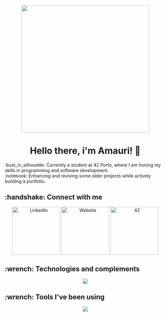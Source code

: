 

<!--
**amauricoder/amauricoder** is a ✨ _special_ ✨ repository because its `README.md` (this file) appears on your GitHub profile.

Here are some ideas to get you started:

- 🔭 I’m currently working on ...
- 🌱 I’m currently learning ...
- 👯 I’m looking to collaborate on ...
- 🤔 I’m looking for help with ...
- 💬 Ask me about ...
- 📫 How to reach me: ...
- 😄 Pronouns: ...
- ⚡ Fun fact: ...
-->
<div id="header" align="center">
  <img src="https://64.media.tumblr.com/1e91f69f3fc7f5d37323644a5c4d9ca0/tumblr_mjcm9kfGey1qh7gfao1_500.gifv" width="400" align="center"/>
</div>
<h1 align="center">Hello there, i'm Amauri! 👋</h1> 
:bust_in_silhouette: Currently a student at 42 Porto, where I am honing my skills in programming and software development. </br>
:notebook: Enhancing and reviving some older projects while actively building a portfolio. </br>

<h2> :handshake: Connect with me </h2>
<div align="center">
<a href="https://www.linkedin.com/in/amauri-lisboa/"><img alt="LinkedIn" src="https://img.shields.io/badge/LinkedIn-0077B5?style=for-the-badge&logo=linkedin&logoColor=white" width="150" style="max-width: 100%"></a>
<a href="https://www.amaurilisboa.com"><img alt="Website" src="https://img.shields.io/badge/website-000000?style=for-the-badge&logo=About.me&logoColor=white" width="150" style="max-width: 100%"></a>
<a href="https://profile.intra.42.fr/users/aconceic"><img alt="42" src="https://camo.githubusercontent.com/f20ade80e876eb3f6accdbe579cb1768614539cea4c6ea5114cc4496c9be59b5/68747470733a2f2f696d672e736869656c64732e696f2f62616467652f506f72746f2d3130303030303f7374796c653d666c6174266c6f676f3d3432266c6f676f436f6c6f723d7768697465266c6162656c436f6c6f723d30303030303026636f6c6f723d303030303030" data-canonical-src="https://img.shields.io/badge/Porto-100000?style=flat&amp;logo=42&amp;logoColor=white&amp;labelColor=000000&amp;color=000000"  width="150" style="max-width: 100%;"></a>
</div>
<h2> :wrench: Technologies and complements </h2>
<div align="center">
  <a href="https://skillicons.dev">
    <img src="https://skillicons.dev/icons?i=vscode,vim,discord,figma,linux,wordpress" />
  </a>
</div>
<h2> :wrench: Tools I've been using </h2>
<div align="center">
  <a href="https://skillicons.dev">
    <img src="https://skillicons.dev/icons?i=vscode,vim,discord,figma,linux,wordpress" />
  </a>
</div>
